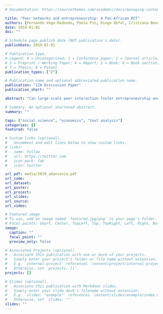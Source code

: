 ```yaml
---
# Documentation: https://sourcethemes.com/academic/docs/managing-content/

title: "Peer networks and entrepreneurship: A Pan-African RCT"
authors: [Fernando Vega-Redondo, Paolo Pin, Diego Ubfal, Cristiana Benedetti-Fasil, Charles Brummitt, Gaia Rubera, Dirk Hovy, Tommaso Fornaciari]
date: 2019-01-01
doi: ""

# Schedule page publish date (NOT publication's date).
publishDate: 2019-01-01

# Publication type.
# Legend: 0 = Uncategorized; 1 = Conference paper; 2 = Journal article;
# 3 = Preprint / Working Paper; 4 = Report; 5 = Book; 6 = Book section;
# 7 = Thesis; 8 = Patent
publication_types: ["2"]

# Publication name and optional abbreviated publication name.
publication: "IZA Discussion Paper"
publication_short: ""

abstract: "Can large-scale peer interaction foster entrepreneurship and innovation? We conducted an RCT involving almost 5,000 entrepreneurs from 49 African countries. All were enrolled in an online business course, and the treatment involved random assignment to either face-to-face or virtual (Internet-mediated) interaction. We find positive treatment effects on both the submission of business plans and their quality, provided interaction displays some intermediate diversity. Network effects are also significant on both outcomes, although diversity plays a different role for each. This shows that effective peer interaction can be feasibly implemented quite broadly but must also be designed carefully, in view of the pursued objectives."

# Summary. An optional shortened abstract.
summary: ""

tags: ["social science", "economics", "text analysis"]
categories: []
featured: false

# Custom links (optional).
#   Uncomment and edit lines below to show custom links.
# links:
# - name: Follow
#   url: https://twitter.com
#   icon_pack: fab
#   icon: twitter

url_pdf: media/2019_adansonia.pdf
url_code:
url_dataset:
url_poster:
url_project:
url_slides:
url_source:
url_video:

# Featured image
# To use, add an image named `featured.jpg/png` to your page's folder. 
# Focal points: Smart, Center, TopLeft, Top, TopRight, Left, Right, BottomLeft, Bottom, BottomRight.
image:
  caption: ""
  focal_point: ""
  preview_only: false

# Associated Projects (optional).
#   Associate this publication with one or more of your projects.
#   Simply enter your project's folder or file name without extension.
#   E.g. `internal-project` references `content/project/internal-project/index.md`.
#   Otherwise, set `projects: []`.
projects: []

# Slides (optional).
#   Associate this publication with Markdown slides.
#   Simply enter your slide deck's filename without extension.
#   E.g. `slides: "example"` references `content/slides/example/index.md`.
#   Otherwise, set `slides: ""`.
slides: ""
---
```

